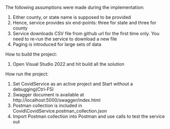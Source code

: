 The following assumptions were made during the implementation:
1. Either county, or state name is supposed to be provided
2. Hence, service provides six end-points: three for state and three for county
3. Service downloads CSV file from github url for the first time only. You need to re-run the service to download a new file
4. Paging is introduced for large sets of data

How to build the project:
1. Open Visual Studio 2022 and hit build all the solution

How run the project:
1. Set CovidService as an active project and Start without a debugging(Ctrl-F5)
2. Swagger document is available at http://localhost:5000/swagger/index.html
3. Postman collection is included in Covid\CovidService.postman_collection.json
4. Import Postman collection into Postman and use calls to test the service out